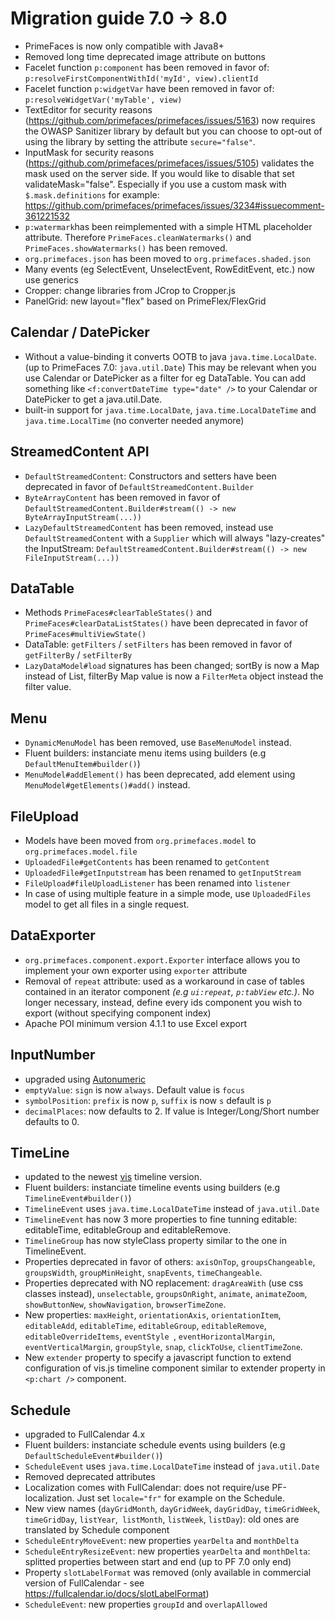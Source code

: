 # Migration guide 7.0 -> 8.0

* PrimeFaces is now only compatible with Java8+
* Removed long time deprecated image attribute on buttons
* Facelet function `p:component` has been removed in favor of: `p:resolveFirstComponentWithId('myId', view).clientId`
* Facelet function `p:widgetVar` have been removed in favor of: `p:resolveWidgetVar('myTable', view)`
* TextEditor for security reasons (https://github.com/primefaces/primefaces/issues/5163) now requires the OWASP Sanitizer library by default but you can choose to opt-out of using the library by setting the attribute `secure="false"`.
* InputMask for security reasons (https://github.com/primefaces/primefaces/issues/5105) validates the mask used on the server side. If you would like to disable that set validateMask="false".  Especially if you use a custom mask with `$.mask.definitions` for example: https://github.com/primefaces/primefaces/issues/3234#issuecomment-361221532
* `p:watermark`has been reimplemented with a simple HTML placeholder attribute. Therefore `PrimeFaces.cleanWatermarks()` and `PrimeFaces.showWatermarks()` has been removed.
* `org.primefaces.json` has been moved to `org.primefaces.shaded.json`
* Many events (eg SelectEvent, UnselectEvent, RowEditEvent, etc.) now use generics
* Cropper: change libraries from JCrop to Cropper.js
* PanelGrid: new layout="flex" based on PrimeFlex/FlexGrid

## Calendar / DatePicker
  * Without a value-binding it converts OOTB to java `java.time.LocalDate`. (up to PrimeFaces 7.0:  `java.util.Date`) This may be relevant when you use Calendar or DatePicker as a filter for eg DataTable. You can add something like `<f:convertDateTime type="date" />` to your Calendar or DatePicker to get a java.util.Date.
  * built-in support for `java.time.LocalDate`, `java.time.LocalDateTime` and `java.time.LocalTime` (no converter needed anymore)

## StreamedContent API
  * `DefaultStreamedContent`: Constructors and setters have been deprecated in favor of `DefaultStreamedContent.Builder`
  * `ByteArrayContent` has been removed in favor of `DefaultStreamedContent.Builder#stream(() -> new ByteArrayInputStream(...))`
  * `LazyDefaultStreamedContent` has been removed, instead use `DefaultStreamedContent` with a `Supplier` which will always "lazy-creates" the InputStream: `DefaultStreamedContent.Builder#stream(() -> new FileInputStream(...))`

## DataTable
  * Methods `PrimeFaces#clearTableStates()` and `PrimeFaces#clearDataListStates()` have been deprecated in favor of `PrimeFaces#multiViewState()`
  * DataTable: `getFilters` / `setFilters` has been removed in favor of `getFilterBy` / `setFilterBy`
  * `LazyDataModel#load` signatures has been changed; sortBy is now a Map instead of List, filterBy Map value is now a `FilterMeta` object instead the filter value.

## Menu
  * `DynamicMenuModel` has been removed, use `BaseMenuModel` instead.
  * Fluent builders: instanciate menu items using builders (e.g `DefaultMenuItem#builder()`)
  * `MenuModel#addElement()` has been deprecated, add element using `MenuModel#getElements()#add()` instead.

## FileUpload
  * Models have been moved from `org.primefaces.model` to `org.primefaces.model.file`
  * `UploadedFile#getContents` has been renamed to `getContent`
  * `UploadedFile#getInputstream` has been renamed to `getInputStream`
  * `FileUpload#fileUploadListener` has been renamed into `listener`
  * In case of using multiple feature in a simple mode, use `UploadedFiles` model to get all files in a single request.

## DataExporter
  * `org.primefaces.component.export.Exporter` interface allows you to implement your own exporter using `exporter` attribute
  * Removal of `repeat` attribute: used as a workaround in case of tables contained in an iterator component _(e.g `ui:repeat`, `p:tabView` etc.)_. No longer necessary, instead, define every ids component you wish to export (without specifying component index)
  * Apache POI minimum version 4.1.1 to use Excel export

## InputNumber
  * upgraded using [Autonumeric](http://autonumeric.org/)
  * `emptyValue`: `sign` is now `always`. Default value is `focus`
  * `symbolPosition`: `prefix` is now `p`, `suffix` is now `s` default is `p`
  * `decimalPlaces`: now defaults to 2. If value is Integer/Long/Short number defaults to 0.

## TimeLine
  * updated to the newest [vis](https://visjs.org/) timeline version.
  * Fluent builders: instanciate timeline events using builders (e.g `TimelineEvent#builder()`)
  * `TimelineEvent` uses `java.time.LocalDateTime` instead of `java.util.Date`
  * `TimelineEvent` has now 3 more properties to fine tunning editable: editableTime, editableGroup and editableRemove.
  * `TimelineGroup` has now styleClass property similar to the one in TimelineEvent.
  * Properties deprecated in favor of others: `axisOnTop`, `groupsChangeable`, `groupsWidth`, `groupMinHeight`, `snapEvents`, `timeChangeable`.
  * Properties deprecated with NO replacement: `dragAreaWith` (use css classes instead), `unselectable`, `groupsOnRight`, `animate`, `animateZoom`, `showButtonNew`, `showNavigation`, `browserTimeZone`.
  * New properties: `maxHeight`, `orientationAxis`, `orientationItem`, `editableAdd`, `editableTime`, `editableGroup`, `editableRemove`, `editableOverrideItems`, `eventStyle `, `eventHorizontalMargin`, `eventVerticalMargin`, `groupStyle`, `snap`, `clickToUse`, `clientTimeZone`.
  * New `extender` property to specify a javascript function to extend configuration of vis.js timeline component similar to extender property in `<p:chart />` component.

## Schedule
  * upgraded to FullCalendar 4.x
  * Fluent builders: instanciate schedule events using builders (e.g `DefaultScheduleEvent#builder()`)
  * `ScheduleEvent` uses `java.time.LocalDateTime` instead of `java.util.Date`
  * Removed deprecated attributes
  * Localization comes with FullCalendar: does not require/use PF-localization. Just set `locale="fr"` for example on the Schedule.
  * New view names (`dayGridMonth`, `dayGridWeek`, `dayGridDay`, `timeGridWeek`, `timeGridDay`, `listYear`,` listMonth`, `listWeek`, `listDay`): old ones are translated by Schedule component
  * `ScheduleEntryMoveEvent`: new properties `yearDelta` and `monthDelta`
  * `ScheduleEntryResizeEvent`: new properties `yearDelta` and `monthDelta`: splitted properties between start and end (up to PF 7.0 only end)
  * Property `slotLabelFormat` was removed (only available in commercial version of FullCalendar - see https://fullcalendar.io/docs/slotLabelFormat)
  * `ScheduleEvent`: new properties `groupId` and `overlapAllowed`

